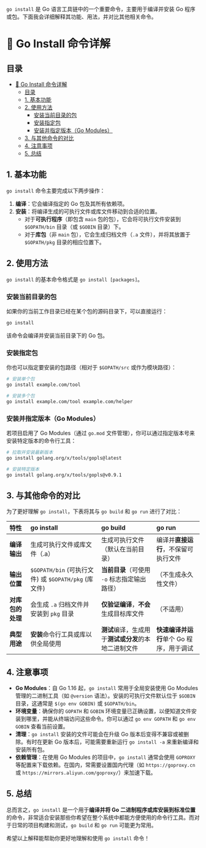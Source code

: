 `go install` 是 Go 语言工具链中的一个重要命令，主要用于编译并安装 Go 程序或包。下面我会详细解释其功能、用法，并对比其他相关命令。

# 🔧 Go Install 命令详解

## 目录
- [🔧 Go Install 命令详解](#-go-install-命令详解)
  - [目录](#目录)
  - [1. 基本功能](#1-基本功能)
  - [2. 使用方法](#2-使用方法)
    - [安装当前目录的包](#安装当前目录的包)
    - [安装指定包](#安装指定包)
    - [安装并指定版本（Go Modules）](#安装并指定版本go-modules)
  - [3. 与其他命令的对比](#3-与其他命令的对比)
  - [4. 注意事项](#4-注意事项)
  - [5. 总结](#5-总结)

## 1. 基本功能

`go install` 命令主要完成以下两步操作：
1.  **编译**：它会编译指定的 Go 包及其所有依赖项。
2.  **安装**：将编译生成的可执行文件或库文件移动到合适的位置。
    -   对于**可执行程序**（即包含 `main` 包的包），它会将可执行文件安装到 `$GOPATH/bin` 目录（或 `$GOBIN` 目录）下。
    -   对于**库包**（非 `main` 包），它会生成归档文件（`.a` 文件），并将其放置于 `$GOPATH/pkg` 目录的相应位置下。

## 2. 使用方法

`go install` 的基本命令格式是 `go install [packages]`。

### 安装当前目录的包
如果你的当前工作目录已经在某个包的源码目录下，可以直接运行：
```bash
go install
```
该命令会编译并安装当前目录下的 Go 包。

### 安装指定包
你也可以指定要安装的包路径（相对于 `$GOPATH/src` 或作为模块路径）：
```bash
# 安装单个包
go install example.com/tool

# 安装多个包
go install example.com/tool example.com/helper
```

### 安装并指定版本（Go Modules）
若项目启用了 Go Modules（通过 `go.mod` 文件管理），你可以通过指定版本号来安装特定版本的命令行工具：
```bash
# 拉取并安装最新版本
go install golang.org/x/tools/gopls@latest

# 安装特定版本
go install golang.org/x/tools/gopls@v0.9.1
```

## 3. 与其他命令的对比
为了更好理解 `go install`，下表将其与 `go build` 和 `go run` 进行了对比：

| **特性** | **go install** | **go build** | **go run** |
| :--- | :--- | :--- | :--- |
| **编译输出** | 生成可执行文件或库文件（.a） | 生成可执行文件（默认在当前目录） | 编译并**直接运行**，不保留可执行文件 |
| **输出位置** | `$GOPATH/bin` (可执行文件) 或 `$GOPATH/pkg` (库文件) | **当前目录**（可使用 `-o` 标志指定输出路径） | （不生成永久性文件） |
| **对库包的处理** | 会生成 `.a` 归档文件并安装到 `pkg` 目录 | **仅验证编译**，**不会**生成目标库文件 | （不适用） |
| **典型用途** | **安装**命令行工具或库以供全局使用 | **测试**编译，生成用于**测试或分发**的本地二进制文件 | **快速编译并运行**单个 Go 程序，用于调试 |

## 4. 注意事项

-   **Go Modules**：自 Go 1.16 起，`go install` 常用于全局安装使用 Go Modules 管理的二进制工具（如 `@version` 语法）。安装的可执行文件默认位于 `$GOBIN` 目录，这通常是 `$(go env GOBIN)` 或 `$GOPATH/bin`。
-   **环境变量**：确保你的 `GOPATH` 和 `GOBIN` 环境变量已正确设置，以便知道文件安装到哪里，并能从终端访问这些命令。你可以通过 `go env GOPATH` 和 `go env GOBIN` 查看当前设置。
-   **清理**：`go install` 安装的文件可能会在升级 Go 版本后变得不兼容或被删除。有时在更新 Go 版本后，可能需要重新运行 `go install -a` 来重新编译和安装所有包。
-   **依赖管理**：在使用 Go Modules 的项目中，`go install` 通常会使用 `GOPROXY` 等配置来下载依赖。在国内，常需要设置国内代理（如 `https://goproxy.cn` 或 `https://mirrors.aliyun.com/goproxy/`）来加速下载。

## 5. 总结
总而言之，`go install` 是一个用于**编译并将 Go 二进制程序或库安装到标准位置**的命令，非常适合安装那些你希望在整个系统中都能方便使用的命令行工具。而对于日常的项目构建和测试，`go build` 和 `go run` 可能更为常用。

希望以上解释能帮助你更好地理解和使用 `go install` 命令！
